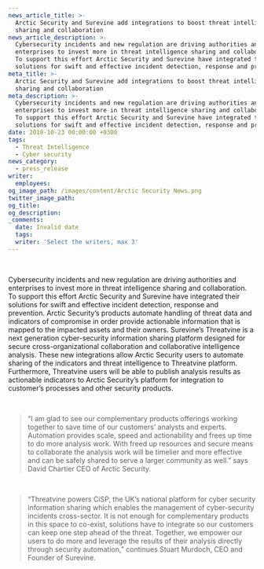 ```yaml
---
news_article_title: >-
  Arctic Security and Surevine add integrations to boost threat intelligence
  sharing and collaboration
news_article_description: >-
  Cybersecurity incidents and new regulation are driving authorities and
  enterprises to invest more in threat intelligence sharing and collaboration.
  To support this effort Arctic Security and Surevine have integrated their
  solutions for swift and effective incident detection, response and prevention.
meta_title: >-
  Arctic Security and Surevine add integrations to boost threat intelligence
  sharing and collaboration
meta_description: >-
  Cybersecurity incidents and new regulation are driving authorities and
  enterprises to invest more in threat intelligence sharing and collaboration.
  To support this effort Arctic Security and Surevine have integrated their
  solutions for swift and effective incident detection, response and prevention.
date: 2018-10-23 00:00:00 +0300
tags:
  - Threat Intelligence
  - Cyber security
news_category:
  - press_release
writer:
  employees:
og_image_path: /images/content/Arctic Security News.png
twitter_image_path:
og_title:
og_description:
_comments:
  date: Invalid date
  tags:
  writer: 'Select the writers, max 3'
---
```


&nbsp;

Cybersecurity incidents and new regulation are driving authorities and enterprises to invest more in threat intelligence sharing and collaboration. To support this effort Arctic Security and Surevine have integrated their solutions for swift and effective incident detection, response and prevention. Arctic Security’s products automate handling of threat data and indicators of compromise in order provide actionable information that is mapped to the impacted assets and their owners. Surevine’s Threatvine is a next generation cyber-security information sharing platform designed for secure cross-organizational collaboration and collaborative intelligence analysis. These new integrations allow Arctic Security users to automate sharing of the indicators and threat intelligence to Threatvine platform. Furthermore, Threatvine users will be able to publish analysis results as actionable indicators to Arctic Security’s platform for integration to customer’s processes and other security products.

&nbsp;

> “I am glad to see our complementary products offerings working together to save time of our customers’ analysts and experts. Automation provides scale, speed and actionability and frees up time to do more analysis work. With freed up resources and secure means to collaborate the analysis work will be timelier and more effective and can be safely shared to serve a larger community as well.” says David Chartier CEO of Arctic Security.

&nbsp;

> “Threatvine powers CiSP, the UK’s national platform for cyber security information sharing which enables the management of cyber-security incidents cross-sector. It is not enough for complementary products in this space to co-exist, solutions have to integrate so our customers can keep one step ahead of the threat. Together, we empower our users to do more and leverage the results of their analysis directly through security automation,” continues Stuart Murdoch, CEO and Founder of Surevine.